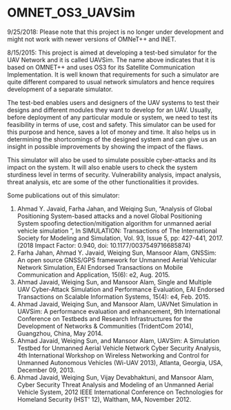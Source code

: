 # OMNET_OS3_UAVSim

9/25/2018: Please note that this project is no longer under development and might not work with newer versions of OMNeT++ and INET.

8/15/2015: This project is aimed at developing a test-bed simulator for the UAV Network and it is called UAVSim. The name above indicates that it is based on OMNET++ and uses OS3 for its Satellite Communication Implementation. It is well known that requirements for such a simulator are quite different compared to usual network simulators and hence requires development of a separate simulator.

The test-bed enables  users and designers of the UAV systems to test their designs and different modules they want to develop for an UAV. Usually, before deployment of any particular module or system, we need to test its feasibility in terms of use, cost and safety. This simulator can be used for this purpose and hence, saves a lot of money and time. It also helps us in determining the shortcomings of the designed system and can give us an insight in possible improvements by showing the impact of the flaws. 

This simulator will also be used to simulate possible cyber-attacks and its impact on the system. It will also enable users to check the system sturdiness level in terms of security. Vulnerability analysis, impact analysis, threat analysis, etc are some of the other functionalities it provides.

Some publications out of this simulator:

1.	Ahmad Y. Javaid, Farha Jahan, and Weiqing Sun, “Analysis of Global Positioning System-based attacks and a novel Global Positioning System spoofing detection/mitigation algorithm for unmanned aerial vehicle simulation ”, In SIMULATION: Transactions of The International Society for Modeling and Simulation, Vol. 93, Issue 5, pp: 427-441, 2017. (2018 Impact Factor: 0.940, doi: 10.1177/0037549716685874)
2.  Farha Jahan, Ahmad Y. Javaid, Weiqing Sun, Mansoor Alam, GNSSim: An open source GNSS/GPS framework for Unmanned Aerial Vehicular Network Simulation, EAI Endorsed Transactions on Mobile Communication and Application, 15(6): e2, Aug. 2015.
3.	Ahmad Javaid, Weiqing Sun, and Mansoor Alam, Single and Multiple UAV Cyber-Attack Simulation and Performance Evaluation, EAI Endorsed Transactions on Scalable Information Systems, 15(4): e4, Feb. 2015.
4.	Ahmad Javaid, Weiqing Sun, and Mansoor Alam, UAVNet Simulation in UAVSim: A performance evaluation and enhancement, 9th International Conference on Testbeds and Research Infrastructures for the Development of Networks & Communities (TridentCom 2014), Guangzhou, China, May 2014.
5.	Ahmad Javaid, Weiqing Sun, and Mansoor Alam, UAVSim: A Simulation Testbed for Unmanned Aerial Vehicle Network Cyber Security Analysis, 4th International Workshop on Wireless Networking and Control for Unmanned Autonomous Vehicles (Wi-UAV 2013), Atlanta, Georgia, USA, December 09, 2013.
6.	Ahmad Javaid, Weiqing Sun, Vijay Devabhaktuni, and Mansoor Alam, Cyber Security Threat Analysis and Modeling of an Unmanned Aerial Vehicle System, 2012 IEEE International Conference on Technologies for Homeland Security (HST' 12), Waltham, MA, November 2012. 


